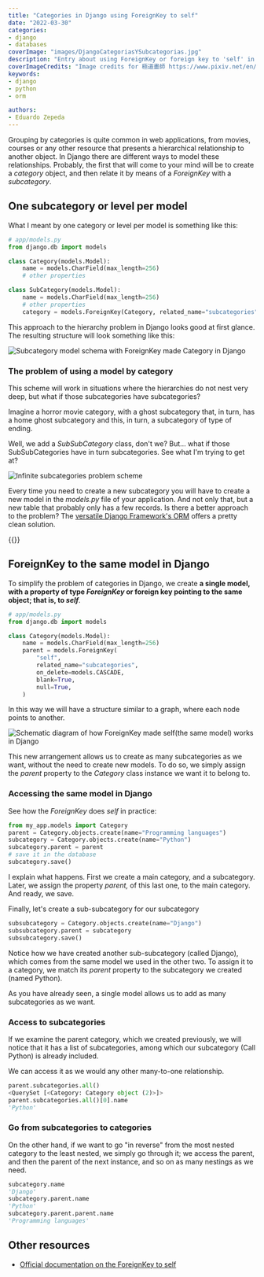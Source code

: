 ```yaml
---
title: "Categories in Django using ForeignKey to self"
date: "2022-03-30"
categories:
- django
- databases
coverImage: "images/DjangoCategoriasYSubcategorias.jpg"
description: "Entry about using ForeignKey or foreign key to 'self' in Django to create hierarchical structures or unbounded categories."
coverImageCredits: "Image credits for 極道畫師 https://www.pixiv.net/en/users/7140895"
keywords:
- django
- python
- orm

authors:
- Eduardo Zepeda
---
```


Grouping by categories is quite common in web applications, from movies, courses or any other resource that presents a hierarchical relationship to another object. In Django there are different ways to model these relationships. Probably, the first that will come to your mind will be to create a _category_ object, and then relate it by means of a _ForeignKey_ with a _subcategory_.

## One subcategory or level per model

What I meant by one category or level per model is something like this:

```python
# app/models.py
from django.db import models

class Category(models.Model):
    name = models.CharField(max_length=256)
    # other properties

class SubCategory(models.Model):
    name = models.CharField(max_length=256)
    # other properties
    category = models.ForeignKey(Category, related_name="subcategories", blank=True, null=True, on_delete=models.CASCADE)
```

This approach to the hierarchy problem in Django looks good at first glance. The resulting structure will look something like this:

![Subcategory model schema with ForeignKey made Category in Django](https://res.cloudinary.com/dwrscezd2/image/upload/v1745886724/coffee-bytes/category-subcategory_mtkzpy.png)

### The problem of using a model by category

This scheme will work in situations where the hierarchies do not nest very deep, but what if those subcategories have subcategories?

Imagine a horror movie category, with a ghost subcategory that, in turn, has a home ghost subcategory and this, in turn, a subcategory of type of ending.

Well, we add a _SubSubCategory_ class, don't we? But... what if those SubSubCategories have in turn subcategories. See what I'm trying to get at?

![Infinite subcategories problem scheme](https://res.cloudinary.com/dwrscezd2/image/upload/v1745886985/coffee-bytes/category-subcategory-problem_bx9ymd.webp)

Every time you need to create a new subcategory you will have to create a new model in the _models.py_ file of your application. And not only that, but a new table that probably only has a few records. Is there a better approach to the problem? The [versatile Django Framework's ORM](/en/why-should-you-use-django-framework/) offers a pretty clean solution.

{{<ad>}}

## ForeignKey to the same model in Django

To simplify the problem of categories in Django, we create **a single model, with a property of type _ForeignKey_ or foreign key pointing to the same object; that is, to _self_**.

```python
# app/models.py
from django.db import models

class Category(models.Model):
    name = models.CharField(max_length=256)
    parent = models.ForeignKey(
        "self",
        related_name="subcategories",
        on_delete=models.CASCADE,
        blank=True,
        null=True,
    )
```

In this way we will have a structure similar to a graph, where each node points to another.

![Schematic diagram of how ForeignKey made self(the same model) works in Django](https://res.cloudinary.com/dwrscezd2/image/upload/v1745887246/coffee-bytes/foreign-key-to-self-django_uvvogs.webp)

This new arrangement allows us to create as many subcategories as we want, without the need to create new models. To do so, we simply assign the _parent_ property to the _Category_ class instance we want it to belong to.

### Accessing the same model in Django

See how the _ForeignKey_ does _self_ in practice:

```python
from my_app.models import Category
parent = Category.objects.create(name="Programming languages")
subcategory = Category.objects.create(name="Python")
subcategory.parent = parent
# save it in the database
subcategory.save()
```

I explain what happens. First we create a main category, and a subcategory. Later, we assign the property _parent,_ of this last one, to the main category. And ready, we save.

Finally, let's create a sub-subcategory for our subcategory

```python
subsubcategory = Category.objects.create(name="Django")
subsubcategory.parent = subcategory
subsubcategory.save()
```

Notice how we have created another sub-subcategory (called Django), which comes from the same model we used in the other two. To assign it to a category, we match its _parent_ property to the subcategory we created (named Python).

As you have already seen, a single model allows us to add as many subcategories as we want.

### Access to subcategories

If we examine the parent category, which we created previously, we will notice that it has a list of subcategories, among which our subcategory (Call Python) is already included.

We can access it as we would any other many-to-one relationship.

```python
parent.subcategories.all()
<QuerySet [<Category: Category object (2)>]>
parent.subcategories.all()[0].name
'Python'
```

### Go from subcategories to categories

On the other hand, if we want to go "in reverse" from the most nested category to the least nested, we simply go through it; we access the parent, and then the parent of the next instance, and so on as many nestings as we need.

```python
subcategory.name
'Django'
subcategory.parent.name
'Python'
subcategory.parent.parent.name
'Programming languages'
```

## Other resources

* [Official documentation on the ForeignKey to self](https://docs.djangoproject.com/en/4.0/ref/models/fields/)